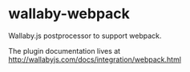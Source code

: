 # wallaby-webpack

Wallaby.js postprocessor to support webpack.

The plugin documentation lives at http://wallabyjs.com/docs/integration/webpack.html
